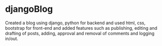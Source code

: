 # djangoBlog
Created a blog using django, python for backend and used html, css, bootstrap for front-end and added features such as publishing, editing and drafting of posts, adding, approval and removal of comments and logging in/out.

